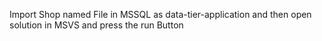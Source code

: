 Import Shop named File in MSSQL as data-tier-application and then open solution in MSVS and press the run Button
